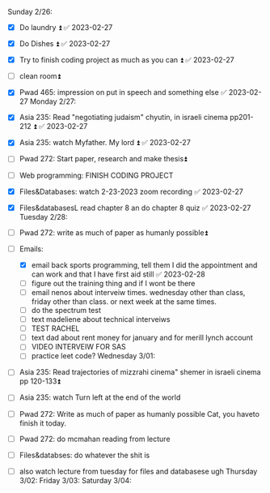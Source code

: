 Sunday 2/26:
- [x] Do laundry ⏫ ✅ 2023-02-27
- [x] Do Dishes ⏫ ✅ 2023-02-27
- [x] Try to finish coding project as much as you can ⏫ ✅ 2023-02-27
- [ ] clean room⏫ 
- [x] Pwad 465: impression on put in speech and something else ✅ 2023-02-27
Monday 2/27:
 - [x] Asia 235: Read "negotiating judaism" chyutin, in israeli cinema pp201-212 ⏫ ✅ 2023-02-27
 - [x] Asia 235: watch Myfather. My lord ⏫ ✅ 2023-02-27
 - [ ] Pwad 272: Start paper, research and make thesis⏫  
 - [ ] Web programming: FINISH CODING PROJECT
 - [x] Files&Databases: watch 2-23-2023 zoom recording ✅ 2023-02-27
 - [x] Files&databasesL read chapter 8 an do chapter 8 quiz ✅ 2023-02-27
Tuesday 2/28:
- [ ] Pwad 272: write as much of paper as humanly possible⏫
- [ ] Emails:
	- [x] email back sports programming, tell them I did the appointment and can work and that I have first aid still ✅ 2023-02-28
	- [ ] figure out the training thing and if I wont be there
	- [ ] email nenos about interveiw times. wednesday other than class, friday other than class. or next week at the same times. 
	- [ ] do the spectrum test
	- [ ] text madeliene about technical interveiws
	- [ ] TEST RACHEL
	- [ ] text dad about rent money for january and for merill lynch account
	- [ ] VIDEO INTERVEIW FOR SAS
	- [ ] practice leet code?
Wednesday 3/01:
- [ ] Asia 235: Read trajectories of mizzrahi cinema" shemer in israeli cinema pp 120-133⏫ 
- [ ] Asia 235: watch Turn left at the end of the world
- [ ] Pwad 272: Write as much of paper as humanly possible Cat, you haveto finish it today. 
- [ ] Pwad 272: do mcmahan reading from lecture
- [ ] Files&databses: do whatever the shit is
- [ ] also watch lecture from tuesday for files and databasese ugh
Thursday 3/02:
Friday 3/03:
Saturday 3/04:

